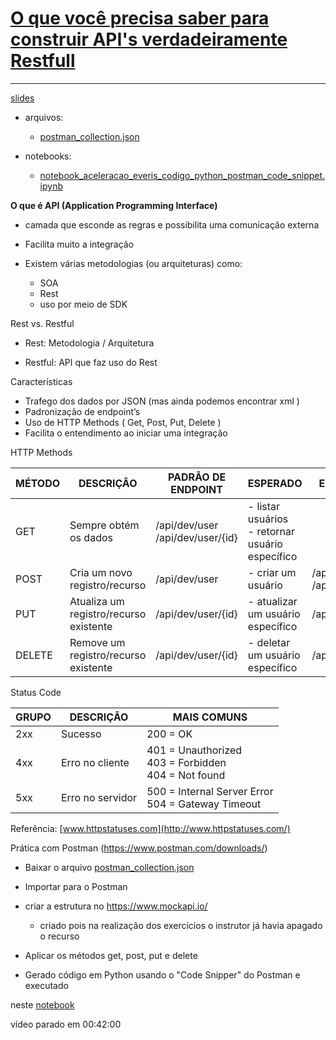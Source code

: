 # **<u>O que você precisa saber para construir API's verdadeiramente Restfull</u>**

------

[slides](./slides/slides_live_13.pdf)

- arquivos:

  - [postman_collection.json](./arquivos/postman_collection.json)

- notebooks:
  - [notebook_aceleracao_everis_codigo_python_postman_code_snippet.ipynb](./notebooks/notebook_aceleracao_everis_codigo_python_postman_code_snippet.ipynb)



**O que é API (Application Programming Interface)**

- camada que esconde as regras e possibilita uma comunicação externa

- Facilita muito a integração

- Existem várias metodologias (ou arquiteturas) como:
  - SOA
  - Rest
  - uso por meio de SDK



Rest vs. Restful

- Rest: Metodologia / Arquitetura

- Restful: API que faz uso do Rest

Características

- Trafego dos dados por JSON (mas ainda podemos encontrar xml )
- Padronização de endpoint’s
- Uso de HTTP Methods ( Get, Post, Put, Delete )
- Facilita o entendimento ao iniciar uma integração



HTTP Methods

| MÉTODO | DESCRIÇÃO                              | PADRÃO DE ENDPOINT                    | ESPERADO                                             | ERROS COMUNS                                 |
| ------ | -------------------------------------- | ------------------------------------- | ---------------------------------------------------- | -------------------------------------------- |
| GET    | Sempre obtém os dados                  | /api/dev/user<br />/api/dev/user/{id} | - listar usuários<br />- retornar usuário específico |                                              |
| POST   | Cria um novo registro/recurso          | /api/dev/user                         | - criar um usuário                                   | /api/dev/user/{id}<br />/api/dev/user/create |
| PUT    | Atualiza um registro/recurso existente | /api/dev/user/{id}                    | - atualizar um usuário específico                    | /api/dev/user                                |
| DELETE | Remove um registro/recurso existente   | /api/dev/user/{id}                    | - deletar um usuário específico                      | /api/dev/user?id=2                           |





Status Code

| GRUPO | DESCRIÇÃO        | MAIS COMUNS                                                  |
| ----- | ---------------- | ------------------------------------------------------------ |
| 2xx   | Sucesso          | 200 = OK                                                     |
| 4xx   | Erro no cliente  | 401 = Unauthorized<br />403 = Forbidden<br />404 = Not found |
| 5xx   | Erro no servidor | 500 = Internal Server Error<br />504 = Gateway Timeout       |

Referência: [www.httpstatuses.com](http://www.httpstatuses.com/)



Prática com Postman (https://www.postman.com/downloads/)

- Baixar o arquivo [postman_collection.json](./arquivos/postman_collection.json)

- Importar para o Postman

- criar a estrutura no https://www.mockapi.io/
  - criado pois na realização dos exercícios o instrutor já havia apagado o recurso
- Aplicar os métodos get, post, put e delete
- Gerado código em Python usando o "Code Snipper" do Postman e executado 

neste [notebook](./notebooks/notebook_aceleracao_everis_codigo_python_postman_code_snippet.ipynb)



vídeo parado em 00:42:00